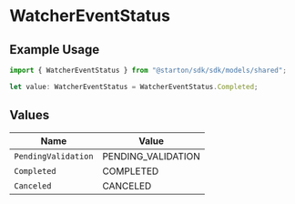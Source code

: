 # WatcherEventStatus

## Example Usage

```typescript
import { WatcherEventStatus } from "@starton/sdk/sdk/models/shared";

let value: WatcherEventStatus = WatcherEventStatus.Completed;
```

## Values

| Name                | Value               |
| ------------------- | ------------------- |
| `PendingValidation` | PENDING_VALIDATION  |
| `Completed`         | COMPLETED           |
| `Canceled`          | CANCELED            |